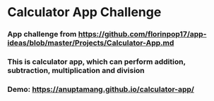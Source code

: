 # Calculator App Challenge

### App challenge from https://github.com/florinpop17/app-ideas/blob/master/Projects/Calculator-App.md

### This is calculator app, which can perform addition, subtraction, multiplication and division

### Demo: https://anuptamang.github.io/calculator-app/
